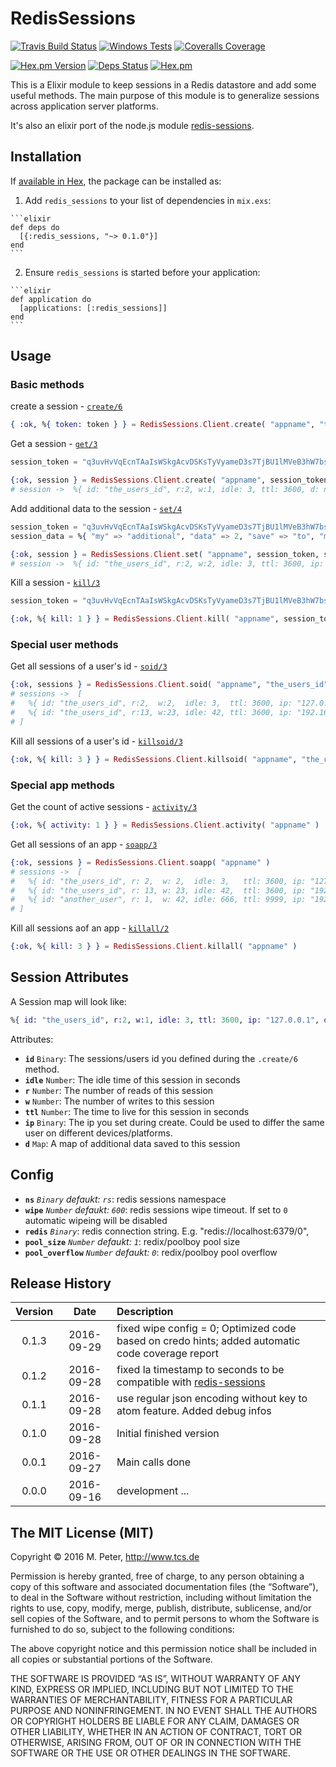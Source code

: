 # RedisSessions

[![Travis Build Status](https://img.shields.io/travis/mpneuried/ex-redis-sessions.svg)](https://travis-ci.org/mpneuried/ex-redis-sessions)
[![Windows Tests](https://img.shields.io/appveyor/ci/mpneuried/ex-redis-sessions.svg?label=WindowsTest)](https://ci.appveyor.com/project/mpneuried/ex-redis-sessions)
[![Coveralls Coverage](https://img.shields.io/coveralls/mpneuried/ex-redis-sessions.svg)](https://coveralls.io/github/mpneuried/ex-redis-sessions)

[![Hex.pm Version](https://img.shields.io/hexpm/v/redis_sessions.svg)](https://hex.pm/packages/redis_sessions)
[![Deps Status](https://beta.hexfaktor.org/badge/all/github/mpneuried/ex-redis-sessions.svg?branch=master)](https://beta.hexfaktor.org/github/mpneuried/ex-redis-sessions)
[![Hex.pm](https://img.shields.io/hexpm/dt/redis_sessions.svg?maxAge=2592000)](https://hex.pm/packages/redis_sessions)

This is a Elixir module to keep sessions in a Redis datastore and add some useful methods.
The main purpose of this module is to generalize sessions across application server platforms.

It's also an elixir port of the node.js module [redis-sessions](https://github.com/smrchy/redis-sessions).

## Installation

If [available in Hex](https://hex.pm/docs/publish), the package can be installed as:

  1. Add `redis_sessions` to your list of dependencies in `mix.exs`:

    ```elixir
    def deps do
      [{:redis_sessions, "~> 0.1.0"}]
    end
    ```

  2. Ensure `redis_sessions` is started before your application:

    ```elixir
    def application do
      [applications: [:redis_sessions]]
    end
    ```

## Usage

### Basic methods

create a session - [`create/6`](https://hexdocs.pm/redis_sessions/RedisSessions.Client.html#create/6)

```elixir
{ :ok, %{ token: token } } = RedisSessions.Client.create( "appname", "the_users_id", "127.0.0.1" )
```

Get a session - [`get/3`](https://hexdocs.pm/redis_sessions/RedisSessions.Client.html#get/3)

```elixir
session_token = "q3uvHvVqEcnTAaIsWSkgAcvDSKsTyVyameD3s7TjBU1lMVeB3hW7bsgZitfoxqkr"

{:ok, session } = RedisSessions.Client.create( "appname", session_token )
# session ->  %{ id: "the_users_id", r:2, w:1, idle: 3, ttl: 3600, d: nil }
```

Add additional data to the session - [`set/4`](https://hexdocs.pm/redis_sessions/RedisSessions.Client.html#set/4)

```elixir
session_token = "q3uvHvVqEcnTAaIsWSkgAcvDSKsTyVyameD3s7TjBU1lMVeB3hW7bsgZitfoxqkr"
session_data = %{ "my" => "additional", "data" => 2, "save" => "to", "my" => "session" }

{:ok, session } = RedisSessions.Client.set( "appname", session_token, session_data )
# session ->  %{ id: "the_users_id", r:2, w:2, idle: 3, ttl: 3600, ip: "127.0.0.1", d: %{ "my" => "additional", "data" => 2, "save" => "to", "my" => "session" } }
```

Kill a session - [`kill/3`](https://hexdocs.pm/redis_sessions/RedisSessions.Client.html#kill/3)

```elixir
session_token = "q3uvHvVqEcnTAaIsWSkgAcvDSKsTyVyameD3s7TjBU1lMVeB3hW7bsgZitfoxqkr"

{:ok, %{ kill: 1 } } = RedisSessions.Client.kill( "appname", session_token, session_data )
```

### Special user methods

Get all sessions of a user's id - [`soid/3`](https://hexdocs.pm/redis_sessions/RedisSessions.Client.html#soid/3)

```elixir
{:ok, sessions } = RedisSessions.Client.soid( "appname", "the_users_id" )
# sessions ->  [
#   %{ id: "the_users_id", r:2,  w:2,  idle: 3,  ttl: 3600, ip: "127.0.0.1", d: %{ "my" => "additional", "data" => 2, "save" => "to", "my" => "session" } },
#   %{ id: "the_users_id", r:13, w:23, idle: 42, ttl: 3600, ip: "192.168.1.23" }
# ]
```

Kill all sessions of a user's id - [`killsoid/3`](https://hexdocs.pm/redis_sessions/RedisSessions.Client.html#killsoid/3)

```elixir
{:ok, %{ kill: 3 } } = RedisSessions.Client.killsoid( "appname", "the_users_id" )
```

### Special app methods

Get the count of active sessions - [`activity/3`](https://hexdocs.pm/redis_sessions/RedisSessions.Client.html#activity/3)

```elixir
{:ok, %{ activity: 1 } } = RedisSessions.Client.activity( "appname" )
```

Get all sessions of an app - [`soapp/3`](https://hexdocs.pm/redis_sessions/RedisSessions.Client.html#soapp/3)

```elixir
{:ok, sessions } = RedisSessions.Client.soapp( "appname" )
# sessions ->  [
#   %{ id: "the_users_id", r: 2,  w: 2,  idle: 3,   ttl: 3600, ip: "127.0.0.1", d: %{ "my" => "additional", "data" => 2, "save" => "to", "my" => "session" } },
#   %{ id: "the_users_id", r: 13, w: 23, idle: 42,  ttl: 3600, ip: "192.168.1.23" },
#   %{ id: "another_user", r: 1,  w: 42, idle: 666, ttl: 9999, ip: "192.168.1.13" }
# ]
```

Kill all sessions aof an app - [`killall/2`](https://hexdocs.pm/redis_sessions/RedisSessions.Client.html#killall/2)

```elixir
{:ok, %{ kill: 3 } } = RedisSessions.Client.killall( "appname" )
```

## Session Attributes

A Session map will look like:

```elixir
%{ id: "the_users_id", r:2, w:1, idle: 3, ttl: 3600, ip: "127.0.0.1", d: nil }
```

Attributes:

- **`id`** `Binary`: The sessions/users id you defined during the `.create/6` method.
- **`idle`** `Number`: The idle time of this session in seconds
- **`r`** `Number`: The number of reads of this session
- **`w`** `Number`: The number of writes to this session
- **`ttl`** `Number`: The time to live for this session in seconds
- **`ip`** `Binary`: The ip you set during create. Could be used to differ the same user on different devices/platforms.
- **`d`** `Map`: A map of additional data saved to this session


## Config

- **`ns`** *`Binary` defaukt: `rs`*: redis sessions namespace
- **`wipe`** *`Number` defaukt: `600`*: redis sessions wipe timeout. If set to `0` automatic wipeing will be disabled
- **`redis`** *`Binary`*: redis connection string. E.g. "redis://localhost:6379/0",
- **`pool_size`** *`Number` defaukt: `1`*: redix/poolboy pool size
- **`pool_overflow`** *`Number` defaukt: `0`*: redix/poolboy pool overflow

## Release History

|Version|Date|Description|
|:--:|:--:|:--|
|0.1.3|2016-09-29|fixed wipe config = 0; Optimized code based on credo hints; added automatic code coverage report|
|0.1.2|2016-09-28|fixed la timestamp to seconds to be compatible with [redis-sessions](https://github.com/smrchy/redis-sessions)|
|0.1.1|2016-09-28|use regular json encoding without key to atom feature. Added debug infos|
|0.1.0|2016-09-28|Initial finished version|
|0.0.1|2016-09-27|Main calls done|
|0.0.0|2016-09-16|development ...|

## The MIT License (MIT)

Copyright © 2016 M. Peter, http://www.tcs.de

Permission is hereby granted, free of charge, to any person obtaining a copy of this software and associated documentation files (the “Software”), to deal in the Software without restriction, including without limitation the rights to use, copy, modify, merge, publish, distribute, sublicense, and/or sell copies of the Software, and to permit persons to whom the Software is furnished to do so, subject to the following conditions:

The above copyright notice and this permission notice shall be included in all copies or substantial portions of the Software.

THE SOFTWARE IS PROVIDED “AS IS”, WITHOUT WARRANTY OF ANY KIND, EXPRESS OR IMPLIED, INCLUDING BUT NOT LIMITED TO THE WARRANTIES OF MERCHANTABILITY, FITNESS FOR A PARTICULAR PURPOSE AND NONINFRINGEMENT. IN NO EVENT SHALL THE AUTHORS OR COPYRIGHT HOLDERS BE LIABLE FOR ANY CLAIM, DAMAGES OR OTHER LIABILITY, WHETHER IN AN ACTION OF CONTRACT, TORT OR OTHERWISE, ARISING FROM, OUT OF OR IN CONNECTION WITH THE SOFTWARE OR THE USE OR OTHER DEALINGS IN THE SOFTWARE.
